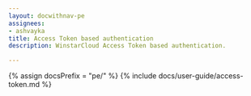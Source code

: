 ```yaml
---
layout: docwithnav-pe
assignees:
- ashvayka
title: Access Token based authentication
description: WinstarCloud Access Token based authentication.

---
```


{% assign docsPrefix = "pe/" %}
{% include docs/user-guide/access-token.md %}
